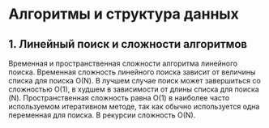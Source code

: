 # Алгоритмы и структура данных
## 1. Линейный поиск и сложности алгоритмов
Временная и пространственная сложности алгоритма линейного поиска.
Временная сложность линейного поиска зависит от величины списка для поиска О(N).
В лучшем случае поиск может завершиться со сложностью О(1), в худшем в зависимости от длины списка для поиска (N).
Пространственная сложность равна О(1) в наиболее часто используемом итеративном методе, так как обычно используется одна переменная для поиска.
В рекурсии сложность O(N).

